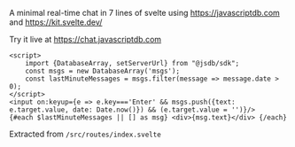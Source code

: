 A minimal real-time chat in 7 lines of svelte using https://javascriptdb.com and https://kit.svelte.dev/

Try it live at https://chat.javascriptdb.com

```sveltehtml
<script>
    import {DatabaseArray, setServerUrl} from "@jsdb/sdk";
    const msgs = new DatabaseArray('msgs');
    const lastMinuteMessages = msgs.filter(message => message.date > 0);
</script>
<input on:keyup={e => e.key==='Enter' && msgs.push({text: e.target.value, date: Date.now()}) && (e.target.value = '')}/>
{#each $lastMinuteMessages || [] as msg} <div>{msg.text}</div> {/each}
```

Extracted from `/src/routes/index.svelte`